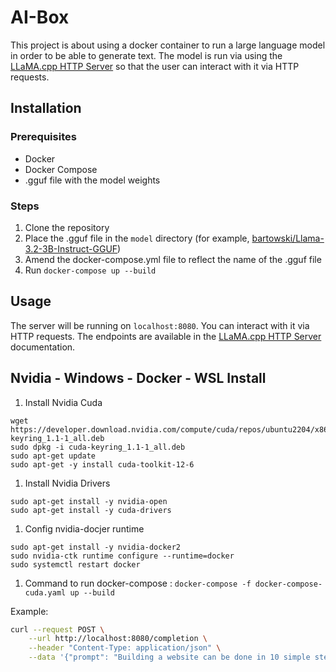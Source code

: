 # AI-Box

This project is about using a docker container to run a large language model in order to be able to generate text. The model is run via using the [LLaMA.cpp HTTP Server](https://github.com/ggerganov/llama.cpp/blob/master/examples/server/README.md) so that the user can interact with it via HTTP requests.

## Installation

### Prerequisites

- Docker
- Docker Compose
- .gguf file with the model weights

### Steps

1. Clone the repository
2. Place the .gguf file in the `model` directory (for example, [bartowski/Llama-3.2-3B-Instruct-GGUF](https://huggingface.co/bartowski/Llama-3.2-3B-Instruct-GGUF/tree/main))
3. Amend the docker-compose.yml file to reflect the name of the .gguf file
4. Run `docker-compose up --build`

## Usage

The server will be running on `localhost:8080`. You can interact with it via HTTP requests. The endpoints are available in the [LLaMA.cpp HTTP Server](https://github.com/ggerganov/llama.cpp/blob/master/examples/server/README.md#api-endpoints) documentation.

## Nvidia - Windows - Docker - WSL Install
1. Install Nvidia Cuda
```
wget https://developer.download.nvidia.com/compute/cuda/repos/ubuntu2204/x86_64/cuda-keyring_1.1-1_all.deb
sudo dpkg -i cuda-keyring_1.1-1_all.deb
sudo apt-get update
sudo apt-get -y install cuda-toolkit-12-6
```
1. Install Nvidia Drivers
```
sudo apt-get install -y nvidia-open
sudo apt-get install -y cuda-drivers
```
1. Config nvidia-docjer runtime
```
sudo apt-get install -y nvidia-docker2
sudo nvidia-ctk runtime configure --runtime=docker
sudo systemctl restart docker
```
1. Command to run docker-compose : `docker-compose -f docker-compose-cuda.yaml up --build`

Example:

```bash
curl --request POST \
    --url http://localhost:8080/completion \
    --header "Content-Type: application/json" \
    --data '{"prompt": "Building a website can be done in 10 simple steps:","n_predict": 128}'
```
